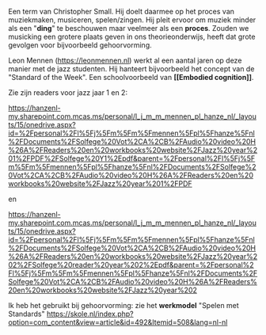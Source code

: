 Een term van Christopher Small. Hij doelt daarmee op het proces van muziekmaken, musiceren, spelen/zingen.
Hij pleit ervoor om muziek minder als een "**ding**" te beschouwen maar veelmeer als een **proces**.
Zouden we musicking een grotere plaats geven in ons theorieonderwijs, heeft dat grote gevolgen voor bijvoorbeeld gehoorvorming. 

Leon Mennen (https://leonmennen.nl) werkt al een aantal jaren op deze manier met de jazz studenten. Hij hanteert bijvoorbeeld het concept van de "Standard of the Week". Een schoolvoorbeeld van **[[Embodied cognition]]**.

Zie zijn readers voor jazz jaar 1 en 2:

https://hanzenl-my.sharepoint.com.mcas.ms/personal/l_j_m_m_mennen_pl_hanze_nl/_layouts/15/onedrive.aspx?id=%2Fpersonal%2Fl%5Fj%5Fm%5Fm%5Fmennen%5Fpl%5Fhanze%5Fnl%2FDocuments%2FSolfege%20Vot%2CA%2CB%2FAudio%20video%20H%26A%2FReaders%20en%20workbooks%20website%2FJazz%20year%201%2FPDF%2FSolfege%20Y1%2Epdf&parent=%2Fpersonal%2Fl%5Fj%5Fm%5Fm%5Fmennen%5Fpl%5Fhanze%5Fnl%2FDocuments%2FSolfege%20Vot%2CA%2CB%2FAudio%20video%20H%26A%2FReaders%20en%20workbooks%20website%2FJazz%20year%201%2FPDF

en 

https://hanzenl-my.sharepoint.com.mcas.ms/personal/l_j_m_m_mennen_pl_hanze_nl/_layouts/15/onedrive.aspx?id=%2Fpersonal%2Fl%5Fj%5Fm%5Fm%5Fmennen%5Fpl%5Fhanze%5Fnl%2FDocuments%2FSolfege%20Vot%2CA%2CB%2FAudio%20video%20H%26A%2FReaders%20en%20workbooks%20website%2FJazz%20year%202%2FSolfege%20reader%20year%202%2Epdf&parent=%2Fpersonal%2Fl%5Fj%5Fm%5Fm%5Fmennen%5Fpl%5Fhanze%5Fnl%2FDocuments%2FSolfege%20Vot%2CA%2CB%2FAudio%20video%20H%26A%2FReaders%20en%20workbooks%20website%2FJazz%20year%202

Ik heb het gebruikt bij gehoorvorming: zie het **werkmodel** "Spelen met Standards" https://skole.nl/index.php?option=com_content&view=article&id=492&Itemid=508&lang=nl-nl


